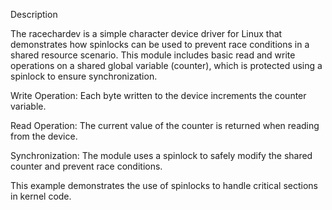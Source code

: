 Description

The racechardev is a simple character device driver for Linux that demonstrates how spinlocks can be used to prevent race conditions in a shared resource scenario. This module includes basic read and write operations on a shared global variable (counter), which is protected using a spinlock to ensure synchronization.

Write Operation: Each byte written to the device increments the counter variable.

Read Operation: The current value of the counter is returned when reading from the device.

Synchronization: The module uses a spinlock to safely modify the shared counter and prevent race conditions.

This example demonstrates the use of spinlocks to handle critical sections in kernel code.
